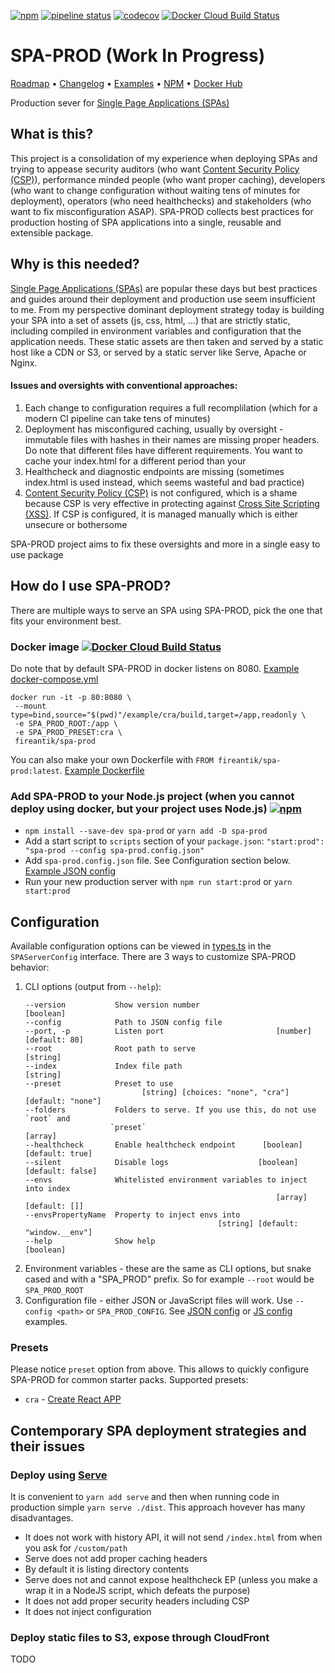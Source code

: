 [![npm](https://img.shields.io/npm/v/spa-prod.svg)](https://www.npmjs.com/package/spa-prod) [![pipeline status](https://gitlab.com/jkelin/spa-prod/badges/master/pipeline.svg)](https://gitlab.com/jkelin/spa-prod/pipelines) [![codecov](https://codecov.io/gh/jkelin/spa-prod/branch/master/graph/badge.svg)](https://codecov.io/gh/jkelin/spa-prod) [![Docker Cloud Build Status](https://img.shields.io/docker/cloud/build/fireantik/spa-prod.svg)](https://hub.docker.com/r/fireantik/spa-prod)

# SPA-PROD (Work In Progress)

[Roadmap](/docs/roadmap.md) • [Changelog](/docs/changelog.md) • [Examples](/example) • [NPM](https://www.npmjs.com/package/spa-prod) • [Docker Hub](https://hub.docker.com/r/fireantik/spa-prod)

Production sever for [Single Page Applications (SPAs)](https://en.wikipedia.org/wiki/Single-page_application)

## What is this?

This project is a consolidation of my experience when deploying SPAs and trying to appease security auditors (who want [Content Security Policy (CSP)](https://developer.mozilla.org/en-US/docs/Web/HTTP/CSP)), performance minded people (who want proper caching), developers (who want to change configuration without waiting tens of minutes for deployment), operators (who need healthchecks) and stakeholders (who want to fix misconfiguration ASAP). SPA-PROD collects best practices for production hosting of SPA applications into a single, reusable and extensible package.

## Why is this needed?

[Single Page Applications (SPAs)](https://en.wikipedia.org/wiki/Single-page_application) are popular these days but best practices and guides around their deployment and production use seem insufficient to me. From my perspective dominant deployment strategy today is building your SPA into a set of assets (js, css, html, ...) that are strictly static, including compiled in environment variables and configuration that the application needs. These static assets are then taken and served by a static host like a CDN or S3, or served by a static server like Serve, Apache or Nginx.

#### Issues and oversights with conventional approaches:

1. Each change to configuration requires a full recomplilation (which for a modern CI pipeline can take tens of minutes)
2. Deployment has misconfigured caching, usually by oversight - immutable files with hashes in their names are missing proper headers. Do note that different files have different requirements. You want to cache your index.html for a different period than your
3. Healthcheck and diagnostic endpoints are missing (sometimes index.html is used instead, which seems wasteful and bad practice)
4. [Content Security Policy (CSP)](https://developer.mozilla.org/en-US/docs/Web/HTTP/CSP) is not configured, which is a shame because CSP is very effective in protecting against [Cross Site Scripting (XSS)](https://cs.wikipedia.org/wiki/Cross-site_scripting). If CSP is configured, it is managed manually which is either unsecure or bothersome

SPA-PROD project aims to fix these oversights and more in a single easy to use package

## How do I use SPA-PROD?

There are multiple ways to serve an SPA using SPA-PROD, pick the one that fits your environment best.

### Docker image [![Docker Cloud Build Status](https://img.shields.io/docker/cloud/build/fireantik/spa-prod.svg)](https://hub.docker.com/r/fireantik/spa-prod)

Do note that by default SPA-PROD in docker listens on 8080. [Example docker-compose.yml](/example/docker-compose.yml)

```
docker run -it -p 80:8080 \
 --mount type=bind,source="$(pwd)"/example/cra/build,target=/app,readonly \
 -e SPA_PROD_ROOT:/app \
 -e SPA_PROD_PRESET:cra \
 fireantik/spa-prod
```

You can also make your own Dockerfile with `FROM fireantik/spa-prod:latest`. [Example Dockerfile](/example/Dockerfile)

### Add SPA-PROD to your Node.js project (when you cannot deploy using docker, but your project uses Node.js) [![npm](https://img.shields.io/npm/v/spa-prod.svg)](https://www.npmjs.com/package/spa-prod)

- `npm install --save-dev spa-prod` or `yarn add -D spa-prod`
- Add a start script to `scripts` section of your `package.json`: `"start:prod": "spa-prod --config spa-prod.config.json"`
- Add `spa-prod.config.json` file. See Configuration section below. [Example JSON config](/example/config.json)
- Run your new production server with `npm run start:prod` or `yarn start:prod`

## Configuration

Available configuration options can be viewed in [types.ts](/src/types.ts) in the `SPAServerConfig` interface. There are 3 ways to customize SPA-PROD behavior:

1. CLI options (output from `--help`):
   ```
   --version           Show version number                              [boolean]
   --config            Path to JSON config file
   --port, -p          Listen port                         [number] [default: 80]
   --root              Root path to serve                                [string]
   --index             Index file path                                   [string]
   --preset            Preset to use
                             [string] [choices: "none", "cra"] [default: "none"]
   --folders           Folders to serve. If you use this, do not use `root` and
                      `preset`                                           [array]
   --healthcheck       Enable healthcheck endpoint      [boolean] [default: true]
   --silent            Disable logs                    [boolean] [default: false]
   --envs              Whitelisted environment variables to inject into index
                                                           [array] [default: []]
   --envsPropertyName  Property to inject envs into
                                              [string] [default: "window.__env"]
   --help              Show help                                        [boolean]
   ```
2. Environment variables - these are the same as CLI options, but snake cased and with a "SPA_PROD" prefix. So for example `--root` would be `SPA_PROD_ROOT`
3. Configuration file - either JSON or JavaScript files will work. Use `--config <path>` or `SPA_PROD_CONFIG`. See [JSON config](/example/config.json) or [JS config](/example/config.js) examples.

### Presets

Please notice `preset` option from above. This allows to quickly configure SPA-PROD for common starter packs.
Supported presets:

- `cra` - [Create React APP](https://facebook.github.io/create-react-app/)

## Contemporary SPA deployment strategies and their issues

### Deploy using [Serve](https://www.npmjs.com/package/serve)

It is convenient to `yarn add serve` and then when running code in production simple `yarn serve ./dist`. This approach hovever has many disadvantages.

- It does not work with history API, it will not send `/index.html` from when you ask for `/custom/path`
- Serve does not add proper caching headers
- By default it is listing directory contents
- Serve does not and cannot expose healthcheck EP (unless you make a wrap it in a NodeJS script, which defeats the purpose)
- It does not add proper security headers including CSP
- It does not inject configuration

### Deploy static files to S3, expose through CloudFront

TODO
